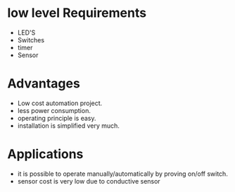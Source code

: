 # low level Requirements
* LED'S
* Switches
* timer
* Sensor

# Advantages
* Low cost automation project.
* less power consumption.
* operating principle is easy.
* installation is simplified very much.

# Applications
* it is possible to operate manually/automatically by proving on/off switch.
* sensor cost is very low due to conductive sensor

